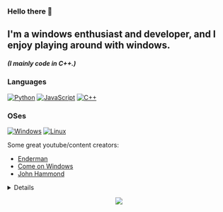 ### Hello there 👋

## I'm a windows enthusiast and developer, and I enjoy playing around with windows.

##### (I mainly code in C++.)
### Languages
[![Python](https://img.shields.io/badge/python-black?style=for-the-badge&logo=python)](https://github.com/Irwys)
[![JavaScript](https://img.shields.io/badge/javascript-black?style=for-the-badge&logo=javascript)](https://github.com/Irwys)
[![C++](https://img.shields.io/badge/c++-black?style=for-the-badge&logo=cplusplus)](https://github.com/Irwys)

### OSes
[![Windows](https://img.shields.io/badge/Windows-black?style=for-the-badge&logo=Windows)](https://github.com/Irwys)
[![Linux](https://img.shields.io/badge/linux-black?style=for-the-badge&logo=Linux)](https://github.com/Irwys)

Some great youtube/content creators:
* [Enderman](https://www.malwarewatch.org/)
* [Come on Windows](https://www.youtube.com/@ComeonWindows)
* [John Hammond](https://www.youtube.com/@_JohnHammond)
<details>
<p align="center">
  <a href="https://github.com/Dotx8">
    <img src="http://github-profile-summary-cards.vercel.app/api/cards/profile-details?username=Dotx8&theme=transparent" />
  </a>
  <a href="https://github.com/Dotx8">
    <img src="https://github-readme-streak-stats.herokuapp.com/?user=Dotx8&hide_border=true&card_width=338&theme=transparent" />
  </a>
  <a href="https://github.com/Dotx8">
    <img src="http://github-profile-summary-cards.vercel.app/api/cards/stats?username=Dotx8&theme=transparent" />
  </a>
</p>
</details>

<p align="center">
  <a href="https://github.com/Dotx8">
    <img src="https://komarev.com/ghpvc/?username=Dotx8&color=blue&style=flat)" />
  </a>
</p>
